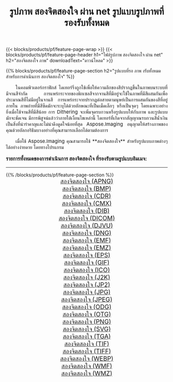 ﻿---
title: รูปภาพ สองจิตสองใจ ผ่าน net รูปแบบรูปภาพที่รองรับทั้งหมด 
weight: 3920
url: /th/net/dither/ 
lang: th
langdirlevel: 2
locales: zh-hans,ja,it,ru,de,es,fr,nl,id,lt,pl,pt,vi,tr,ko,zh-hant,ar,hi,th,sv,cs,uk,he
description: เมื่อใช้ Aspose.Imaging คุณสามารถ สองจิตสองใจ ภาพได้อย่างง่ายดายผ่าน net
---

{{< blocks/products/pf/feature-page-wrap >}}
{{< blocks/products/pf/feature-page-header h1="ไฟล์รูปภาพ สองจิตสองใจ ผ่าน net" h2="สองจิตสองใจ ภาพ" downloadText="ดาวน์โหลด" >}}


{{% blocks/products/pf/feature-page-section  h2="รูปแบบที่รอ ภาพ งรับทั้งหมดสำหรับการดำเนินการ สองจิตสองใจ" %}}
<p align="justify" style="text-indent:2em;font-size:15px;">
ในคอมพิวเตอร์กราฟิกส์ ไดเทอร์ริ่งถูกใช้เพื่อให้ความลึกของสีปรากฏขึ้นในภาพบนระบบที่มีจานสีจำกัด การแพร่กระจายของพิกเซลสีจากจานสีที่มีอยู่จะใช้ในภาพที่มีสีผสมกันเพื่อประมาณสีที่ไม่มีอยู่ในจานสี การแพร่กระจายปรากฏต่อสายตามนุษย์เป็นการผสมกันของสีที่อยู่ภายใน ภาพถ่ายที่มีสีซีดมักจะระบุได้ด้วยลักษณะที่เป็นเม็ดเล็กๆ หรือเป็นจุดๆ โดยเฉพาะอย่างยิ่งเมื่อใช้จานสีที่มีสีน้อย การ Dithering จะเพิ่มจุดรบกวนหรือรูปแบบให้กับภาพ และรูปแบบมักจะชัดเจน มีการพิสูจน์แล้วว่าภายใต้เงื่อนไขเหล่านี้ ไดเทอร์ที่เกิดจากสัญญาณรบกวนสีน้ำเงินเป็นสิ่งที่น่ารำคาญและไม่น่าดึงดูดใจน้อยที่สุด Aspose.Imaging อนุญาตให้สร้างภาพของคุณด้วยอัลกอริธึมบางอย่างที่คุณสามารถเลือกได้ตามต้องการ
</p>
<p align="justify" style="text-indent:2em;font-size:15px;">
เมื่อใช้ Aspose.Imaging คุณสามารถใช้ **สองจิตสองใจ** สำหรับรูปแบบภาพต่างๆ ได้อย่างง่ายดาย โดยทางโปรแกรม
</p>
<h3 style="margin-top:16px;">
รายการทั้งหมดของการดำเนินการ สองจิตสองใจ ที่รองรับตามรูปแบบอิมเมจ:
</h3>
<hr/>
{{% /blocks/products/pf/feature-page-section %}}
<div class="container-fluid productfamilypage bg-gray">
    <div class="convertypes bg-gray agp-content section">
        <div class="container">
		<div class="row other-converters" style="gap: 10px;font-size: 19px;text-align:center;">
		    <div class='col-md-3 other-converter remove-lp remove-rp'><a href="/imaging/th/net/dither/apng/" style="padding:15px;">สองจิตสองใจ (APNG)</a></div><div class='col-md-3 other-converter remove-lp remove-rp'><a href="/imaging/th/net/dither/bmp/" style="padding:15px;">สองจิตสองใจ (BMP)</a></div><div class='col-md-3 other-converter remove-lp remove-rp'><a href="/imaging/th/net/dither/cdr/" style="padding:15px;">สองจิตสองใจ (CDR)</a></div><div class='col-md-3 other-converter remove-lp remove-rp'><a href="/imaging/th/net/dither/cmx/" style="padding:15px;">สองจิตสองใจ (CMX)</a></div><div class='col-md-3 other-converter remove-lp remove-rp'><a href="/imaging/th/net/dither/dib/" style="padding:15px;">สองจิตสองใจ (DIB)</a></div><div class='col-md-3 other-converter remove-lp remove-rp'><a href="/imaging/th/net/dither/dicom/" style="padding:15px;">สองจิตสองใจ (DICOM)</a></div><div class='col-md-3 other-converter remove-lp remove-rp'><a href="/imaging/th/net/dither/djvu/" style="padding:15px;">สองจิตสองใจ (DJVU)</a></div><div class='col-md-3 other-converter remove-lp remove-rp'><a href="/imaging/th/net/dither/dng/" style="padding:15px;">สองจิตสองใจ (DNG)</a></div><div class='col-md-3 other-converter remove-lp remove-rp'><a href="/imaging/th/net/dither/emf/" style="padding:15px;">สองจิตสองใจ (EMF)</a></div><div class='col-md-3 other-converter remove-lp remove-rp'><a href="/imaging/th/net/dither/emz/" style="padding:15px;">สองจิตสองใจ (EMZ)</a></div><div class='col-md-3 other-converter remove-lp remove-rp'><a href="/imaging/th/net/dither/eps/" style="padding:15px;">สองจิตสองใจ (EPS)</a></div><div class='col-md-3 other-converter remove-lp remove-rp'><a href="/imaging/th/net/dither/gif/" style="padding:15px;">สองจิตสองใจ (GIF)</a></div><div class='col-md-3 other-converter remove-lp remove-rp'><a href="/imaging/th/net/dither/ico/" style="padding:15px;">สองจิตสองใจ (ICO)</a></div><div class='col-md-3 other-converter remove-lp remove-rp'><a href="/imaging/th/net/dither/j2k/" style="padding:15px;">สองจิตสองใจ (J2K)</a></div><div class='col-md-3 other-converter remove-lp remove-rp'><a href="/imaging/th/net/dither/jp2/" style="padding:15px;">สองจิตสองใจ (JP2)</a></div><div class='col-md-3 other-converter remove-lp remove-rp'><a href="/imaging/th/net/dither/jpg/" style="padding:15px;">สองจิตสองใจ (JPG)</a></div><div class='col-md-3 other-converter remove-lp remove-rp'><a href="/imaging/th/net/dither/jpeg/" style="padding:15px;">สองจิตสองใจ (JPEG)</a></div><div class='col-md-3 other-converter remove-lp remove-rp'><a href="/imaging/th/net/dither/odg/" style="padding:15px;">สองจิตสองใจ (ODG)</a></div><div class='col-md-3 other-converter remove-lp remove-rp'><a href="/imaging/th/net/dither/otg/" style="padding:15px;">สองจิตสองใจ (OTG)</a></div><div class='col-md-3 other-converter remove-lp remove-rp'><a href="/imaging/th/net/dither/png/" style="padding:15px;">สองจิตสองใจ (PNG)</a></div><div class='col-md-3 other-converter remove-lp remove-rp'><a href="/imaging/th/net/dither/svg/" style="padding:15px;">สองจิตสองใจ (SVG)</a></div><div class='col-md-3 other-converter remove-lp remove-rp'><a href="/imaging/th/net/dither/tga/" style="padding:15px;">สองจิตสองใจ (TGA)</a></div><div class='col-md-3 other-converter remove-lp remove-rp'><a href="/imaging/th/net/dither/tif/" style="padding:15px;">สองจิตสองใจ (TIF)</a></div><div class='col-md-3 other-converter remove-lp remove-rp'><a href="/imaging/th/net/dither/tiff/" style="padding:15px;">สองจิตสองใจ (TIFF)</a></div><div class='col-md-3 other-converter remove-lp remove-rp'><a href="/imaging/th/net/dither/webp/" style="padding:15px;">สองจิตสองใจ (WEBP)</a></div><div class='col-md-3 other-converter remove-lp remove-rp'><a href="/imaging/th/net/dither/wmf/" style="padding:15px;">สองจิตสองใจ (WMF)</a></div><div class='col-md-3 other-converter remove-lp remove-rp'><a href="/imaging/th/net/dither/wmz/" style="padding:15px;">สองจิตสองใจ (WMZ)</a></div>
                </div>
        </div>
    </div>
</div>
<br/>
